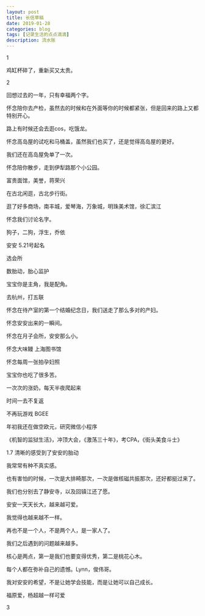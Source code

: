 ```yaml
---
layout: post
title: 长信草稿
date: 2019-01-28
categories: blog
tags: [记录生活的点点滴滴]
description: 流水账
---
```


1 

鸡缸杯碎了，重新买又太贵。

2

回想过去的一年，只有幸福两个字。

怀念陪你去产检，虽然去的时候和在外面等你的时候都紧张，但是回来的路上又都特别开心。

路上有时候还会去逛cos，吃饿龙。

怀念高岛屋的试吃和马桶盖，虽然我们也买了，还是觉得高岛屋的更好。

我们还在高岛屋免单了一次。

怀念陪你散步，走到伊犁路那个小公园。

富贵面馆，美誉，蒋荣兴

在古北闲逛，古北步行街。

逛了好多商场，南丰城，爱琴海，万象城，明珠美术馆，徐汇滨江

怀念我们讨论名字。

狗子，二狗，浮生，乔依

安安 5.21号起名

选会所

数胎动，胎心监护

宝宝你是主角，我是配角。

去杭州，打五联


怀念在待产室的第一个结婚纪念日，我们送走了那么多对的产妇。

怀念安安出来的一瞬间。

怀念在月子会所，安安那么小。

怀念大味鳗 上海图书馆

怀念每周一张拍孕妇照

宝宝你也吃了很多苦。

一次次的涨奶，每天半夜爬起来

时间一去不复返

不再玩游戏 BGEE

年初我还在做空欧元，研究微信小程序

《机智的监狱生活》，冲顶大会，《激荡三十年》，考CPA，《街头美食斗士》

1.7 清晰的感受到了安安的胎动

我常常有种不真实感。

也有害怕的时候，一次是大排畸那次，一次是做核磁共振那次，还好都挺过来了。

我们也分别去了静安寺，以及回镇江还了愿。

安安一天天长大，越来越可爱。

我觉得也越来越不一样。

再也不是一个人，不是两个人，是一家人了。

我们之后遇到的问题越来越多。

核心是两点，第一是我们也要变得优秀，第二是桃花心木。

每个人都在弥补自己的遗憾。Lynn，俊伟哥。

我对安安的希望，不是让她学会技能，而是让她可以自己成长。

福原爱，杨超越一样可爱

3









